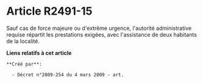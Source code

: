 # Article R2491-15

Sauf cas de force majeure ou d'extrême urgence, l'autorité administrative requise répartit les prestations exigées, avec
l'assistance de deux habitants de la localité.

**Liens relatifs à cet article**

	**Créé par**:

	  - Décret n°2009-254 du 4 mars 2009 - art.
